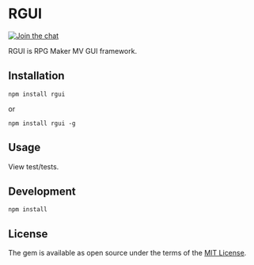 # RGUI

[![Join the chat](https://badges.gitter.im/rguijs/RMMV.svg)](https://gitter.im/rguijs/RMMV)

RGUI is RPG Maker MV GUI framework.

## Installation

```
npm install rgui
```
or
```
npm install rgui -g
```

## Usage
View test/tests.

## Development

```
npm install
```

## License

The gem is available as open source under the terms of the [MIT License](http://opensource.org/licenses/MIT).

